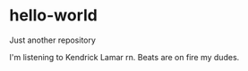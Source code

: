 # hello-world
Just another repository

I'm listening to Kendrick Lamar rn. 
Beats are on fire my dudes.
